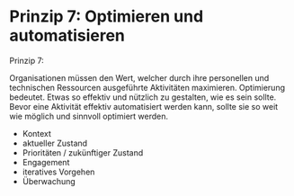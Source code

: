 # Prinzip 7: Optimieren und automatisieren

Prinzip 7:

<tabs>
<tab title="Automatisieren">
Organisationen müssen den Wert, welcher durch ihre personellen und technischen Ressourcen 
ausgeführte Aktivitäten maximieren.
</tab>
<tab title="Optimieren">
Optimierung bedeutet. Etwas so effektiv und nützlich zu gestalten, wie es sein sollte. 
Bevor eine Aktivität effektiv automatisiert werden kann, sollte sie so weit wie möglich und 
sinnvoll optimiert werden.
</tab>
</tabs>

- Kontext
- aktueller Zustand
- Prioritäten / zukünftiger Zustand
- Engagement
- iteratives Vorgehen
- Überwachung